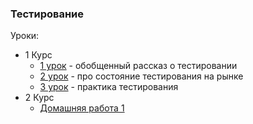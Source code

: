 ### Тестирование

Уроки:

- 1 Курс
  - [1 урок][1] - обобщенный рассказ о тестировании
  - [2 урок][2] - про состояние тестирования на рынке
  - [3 урок][3] - практика тестирования
- 2 Курс
  - [Домашняя работа 1][4]

[1]:layouts/lesson_one.md
[2]:layouts/lesson_two.md
[3]:layouts/lesson_three.md
[4]:layouts/home_word_one.md
